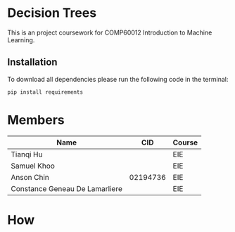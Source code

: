 # Decision Trees
This is an project coursework for COMP60012 Introduction to Machine Learning.

## Installation
To download all dependencies please run the following code in the terminal:
```
pip install requirements
```

# Members 
| Name                              | CID        | Course |
|-----------------------------------|------------|--------|
| Tianqi Hu                         |            | EIE    |
| Samuel Khoo                       |            | EIE    |
| Anson Chin                        | 02194736   | EIE    |
| Constance Geneau De Lamarliere    |            | EIE    |

# How 
